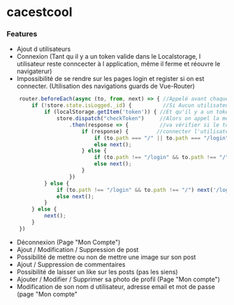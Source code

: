 # cacestcool

### Features

- Ajout d utilisateurs
- Connexion (Tant qu il y a un token valide dans le Localstorage, l utilisateur reste conncecter à l application, même il ferme et réouvre le navigaterur)
- Impossibilité de se rendre sur les pages login et register si on est connecter. (Utilisation des navigations guards de Vue-Router)
```javascript
	router.beforeEach(async (to, from, next) => { //Appelé avant chaque arrivée sur une page
        if (!store.state.isLogged._id) {          //Si Aucun utilisateur n'est connecté
            if (localStorage.getItem('token')) { //Et qu'il y a un token dans le localstorage
                store.dispatch("checkToken")     //Alors on appel la méthode CheckToken qui
                    .then(response => {          //va vérifier si le token est bien valide et va
                        if (response) {         //connecter l'utilisateur si c'est le cas.
                            if (to.path === "/" || to.path === "/login") next("/home");
                            else next();
                        } else {
                            if (to.path !== "/login" && to.path !== "/") next("/login");
                            else next();
                        }
                    })
            } else {
                if (to.path !== "/login" && to.path !== "/") next('/login');
                else next();
            }
        } else {
            next();
        }
    })
```
- Déconnexion (Page "Mon Compte")
- Ajout / Modification / Suppression de post 
- Possibilité de mettre ou non de mettre une image sur son post
- Ajout / Suppression de commentaires
- Possibilité de laisser un like sur les posts (pas les siens)
- Ajouter / Modifier / Supprimer sa photo de profil (Page "Mon compte")
- Modification de son nom d utilisateur, adresse email et mot de passe (page "Mon compte"
